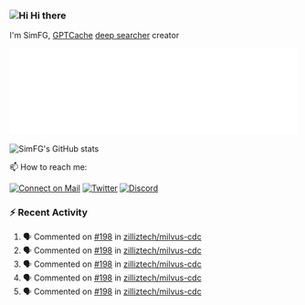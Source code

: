 ### <img src='https://qpluspicture.oss-cn-beijing.aliyuncs.com/6LjjQA/Hi.gif' alt='Hi' width="24"/> Hi there

I'm SimFG, [GPTCache](https://github.com/zilliztech/GPTCache) [deep searcher](https://github.com/zilliztech/deep-searcher) creator

![Metrics 👋](/metrics.plugin.followup.user.svg)

![SimFG's GitHub stats](https://github-readme-stats.vercel.app/api?username=SimFG&show_icons=true&theme=radical&count_private=true)

📫 How to reach me:

[![Connect on Mail](https://img.shields.io/badge/Ask%20me-anything-1abc9c.svg)](mailto:1142838399@qq.com)
[![Twitter](https://img.shields.io/twitter/follow/FogSim?style=social)](https://twitter.com/FogSim)
[![Discord](https://img.shields.io/discord/1092648432495251507?label=Discord&logo=discord)](https://discord.gg/Q8C6WEjSWV)

### :zap: Recent Activity

<!--START_SECTION:activity-->
1. 🗣 Commented on [#198](https://github.com/zilliztech/milvus-cdc/issues/198) in [zilliztech/milvus-cdc](https://github.com/zilliztech/milvus-cdc)
2. 🗣 Commented on [#198](https://github.com/zilliztech/milvus-cdc/issues/198) in [zilliztech/milvus-cdc](https://github.com/zilliztech/milvus-cdc)
3. 🗣 Commented on [#198](https://github.com/zilliztech/milvus-cdc/issues/198) in [zilliztech/milvus-cdc](https://github.com/zilliztech/milvus-cdc)
4. 🗣 Commented on [#198](https://github.com/zilliztech/milvus-cdc/issues/198) in [zilliztech/milvus-cdc](https://github.com/zilliztech/milvus-cdc)
5. 🗣 Commented on [#198](https://github.com/zilliztech/milvus-cdc/issues/198) in [zilliztech/milvus-cdc](https://github.com/zilliztech/milvus-cdc)
<!--END_SECTION:activity-->


